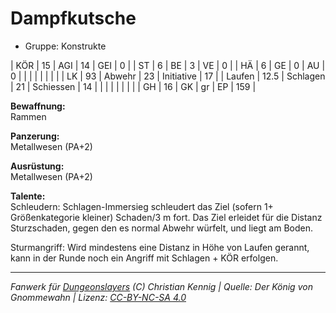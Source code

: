 # Dampfkutsche  
- Gruppe: Konstrukte  

| KÖR    | 15   | AGI      | 14 | GEI        | 0   |
| ST     | 6    | BE       | 3  | VE         | 0   |
| HÄ     | 6    | GE       | 0  | AU         | 0   |
|        |      |          |    |            |     |
| LK     | 93   | Abwehr   | 23 | Initiative | 17  |
| Laufen | 12.5 | Schlagen | 21 | Schiessen  | 14  |
|        |      |          |    |            |     |
| GH     | 16   | GK       | gr | EP         | 159 |


**Bewaffnung:**  
Rammen

**Panzerung:**  
Metallwesen (PA+2)

**Ausrüstung:**  
Metallwesen (PA+2)

**Talente:**  
Schleudern: Schlagen-Immersieg schleudert das Ziel (sofern 1+ Größenkategorie kleiner) Schaden/3 m fort. Das Ziel erleidet für die Distanz Sturzschaden, gegen den es normal Abwehr würfelt, und liegt am Boden.

Sturmangriff: Wird mindestens eine Distanz in Höhe von Laufen gerannt, kann in der Runde noch ein Angriff mit Schlagen + KÖR erfolgen.





___
*Fanwerk für [Dungeonslayers](https://www.dungeonslayers.net/) (C) Christian Kennig | Quelle: Der König von Gnommewahn | Lizenz: [CC-BY-NC-SA 4.0](https://creativecommons.org/licenses/by-nc-sa/4.0/deed.de)*